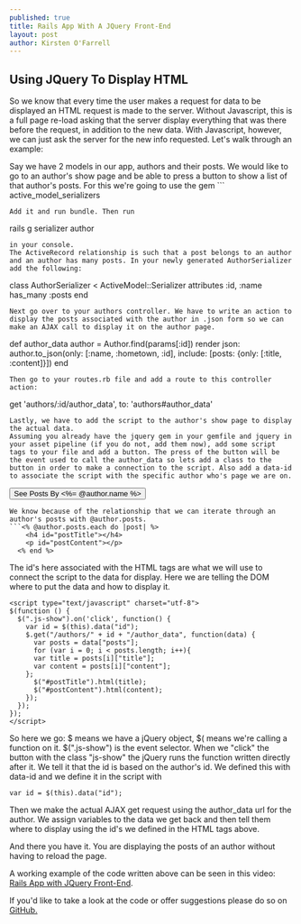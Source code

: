 ```yaml
---
published: true
title: Rails App With A JQuery Front-End
layout: post
author: Kirsten O'Farrell
---
```

Using JQuery To Display HTML
-------------------------------

So we know that every time the user makes a request for data to be displayed an HTML request is made to the server. Without Javascript, this is a full page re-load asking that the server display everything that was there before the request, in addition to the new data. With Javascript, however, we can just ask the server for the new info requested. Let's walk through an example:

Say we have 2 models in our app, authors and their posts. We would like to go to an author's show page and be able to press a button to show a list of that author's posts. For this we're going to use the gem ```
active_model_serializers
```
Add it and run bundle. Then run
```
rails g serializer author
```
in your console.
The ActiveRecord relationship is such that a post belongs to an author and an author has many posts. In your newly generated AuthorSerializer add the following:
```
class AuthorSerializer < ActiveModel::Serializer
  attributes :id, :name
  has_many :posts
end
```
Next go over to your authors controller. We have to write an action to display the posts associated with the author in .json form so we can make an AJAX call to display it on the author page.
```
def author_data
  author = Author.find(params[:id])
  render json: author.to_json(only: [:name, :hometown, :id], include: [posts: {only: [:title, :content]}])
end
```
Then go to your routes.rb file and add a route to this controller action:
```
get 'authors/:id/author_data', to: 'authors#author_data'
```
Lastly, we have to add the script to the author's show page to display the actual data.
Assuming you already have the jquery gem in your gemfile and jquery in your asset pipeline (if you do not, add them now), add some script tags to your file and add a button. The press of the button will be the event used to call the author_data so lets add a class to the button in order to make a connection to the script. Also add a data-id to associate the script with the specific author who's page we are on.
```
<button class="js-show btn" data-id="<%= @author.id %>">See Posts By <%= @author.name %></button>
```
We know because of the relationship that we can iterate through an author's posts with @author.posts.
```<% @author.posts.each do |post| %>
    <h4 id="postTitle"></h4>
    <p id="postContent"></p>
  <% end %>
```
The id's here associated with the HTML tags are what we will use to connect the script to the data for display. Here we are telling the DOM where to put the data and how to display it.
```
<script type="text/javascript" charset="utf-8">
$(function () {
  $(".js-show").on('click', function() {
    var id = $(this).data("id");
    $.get("/authors/" + id + "/author_data", function(data) {
      var posts = data["posts"];
      for (var i = 0; i < posts.length; i++){
      var title = posts[i]["title"];
      var content = posts[i]["content"];
    };
      $("#postTitle").html(title);
      $("#postContent").html(content);
    });
  });
});
</script>
```
So here we go: $ means we have a jQuery object, $( means we're calling a function on it.
$(".js-show") is the event selector. When we "click" the button with the class "js-show" the jQuery runs the function written directly after it. We tell it that the id is based on the author's id. We defined this with data-id and we define it in the script with
```
var id = $(this).data("id");
```
Then we make the actual AJAX get request using the author_data url for the author.
We assign variables to the data we get back and then tell them where to display using the id's we defined in the HTML tags above.

And there you have it. You are displaying the posts of an author without having to reload the page.


A working example of the code written above can be seen in this video: <a href="https://youtu.be/KKmST27BgLc">Rails App with JQuery Front-End</a>.

If you'd like to take a look at the code or offer suggestions please do so on <a href="https://github.com/abadfish/rails-jquery-assessment">GitHub.</a>
